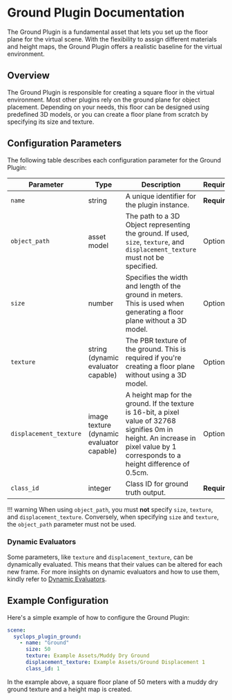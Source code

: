 # Ground Plugin Documentation

The Ground Plugin is a fundamental asset that lets you set up the floor plane for the virtual scene. With the flexibility to assign different materials and height maps, the Ground Plugin offers a realistic baseline for the virtual environment. 

## Overview

The Ground Plugin is responsible for creating a square floor in the virtual environment. Most other plugins rely on the ground plane for object placement. Depending on your needs, this floor can be designed using predefined 3D models, or you can create a floor plane from scratch by specifying its size and texture.

## Configuration Parameters

The following table describes each configuration parameter for the Ground Plugin:

| Parameter | Type | Description | Requirement |
| ----------- | ------ | -------------- | --------------- |
| `name` | string | A unique identifier for the plugin instance. | **Required** |
| `object_path` | asset model | The path to a 3D Object representing the ground. If used, `size`, `texture`, and `displacement_texture` must not be specified. | Optional |
| `size` | number | Specifies the width and length of the ground in meters. This is used when generating a floor plane without a 3D model. | Optional |
| `texture` | string (dynamic evaluator capable) | The PBR texture of the ground. This is required if you're creating a floor plane without using a 3D model. | Optional |
| `displacement_texture` | image texture (dynamic evaluator capable) | A height map for the ground. If the texture is 16-bit, a pixel value of 32768 signifies 0m in height. An increase in pixel value by 1 corresponds to a height difference of 0.5cm. | Optional |
| `class_id` | integer | Class ID for ground truth output. | **Required** |

!!! warning
    When using `object_path`, you must **not** specify `size`, `texture`, and `displacement_texture`. Conversely, when specifying `size` and `texture`, the `object_path` parameter must not be used.

### Dynamic Evaluators

Some parameters, like `texture` and `displacement_texture`, can be dynamically evaluated. This means that their values can be altered for each new frame. For more insights on dynamic evaluators and how to use them, kindly refer to [Dynamic Evaluators](../dynamic_evaluators.md).

## Example Configuration

Here's a simple example of how to configure the Ground Plugin:

```yaml
scene:
  syclops_plugin_ground:
    - name: "Ground"
      size: 50
      texture: Example Assets/Muddy Dry Ground
      displacement_texture: Example Assets/Ground Displacement 1
      class_id: 1
```

In the example above, a square floor plane of 50 meters with a muddy dry ground texture and a height map is created.